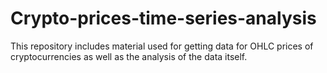 # Crypto-prices-time-series-analysis
This repository includes material used for getting data for OHLC prices of cryptocurrencies as well as the analysis of the data itself. 
